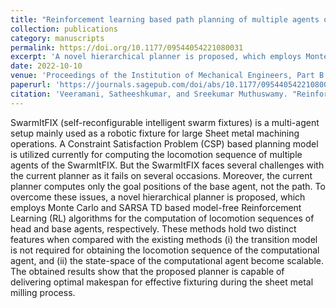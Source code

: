 ```yaml
---
title: "Reinforcement learning based path planning of multiple agents of SwarmItFIX robot for fixturing operation in sheetmetal milling process"
collection: publications
category: manuscripts
permalink: https://doi.org/10.1177/09544054221080031
excerpt: 'A novel hierarchical planner is proposed, which employs Monte Carlo and SARSA TD based model-free Reinforcement Learning (RL) algorithms for the computation of locomotion sequences of head and base agents, respectively. '
date: 2022-10-10
venue: 'Proceedings of the Institution of Mechanical Engineers, Part B: Journal of Engineering Manufacture'
paperurl: 'https://journals.sagepub.com/doi/abs/10.1177/09544054221080031'
citation: 'Veeramani, Satheeshkumar, and Sreekumar Muthuswamy. "Reinforcement learning based path planning of multiple agents of SwarmItFIX robot for fixturing operation in sheetmetal milling process." Proceedings of the Institution of Mechanical Engineers, Part B: Journal of Engineering Manufacture 236.12 (2022): 1667-1680.'
---
```

SwarmItFIX (self-reconfigurable intelligent swarm fixtures) is a multi-agent setup mainly used as a robotic fixture for large Sheet metal machining operations. A Constraint Satisfaction Problem (CSP) based planning model is utilized currently for computing the locomotion sequence of multiple agents of the SwarmItFIX. But the SwarmItFIX faces several challenges with the current planner as it fails on several occasions. Moreover, the current planner computes only the goal positions of the base agent, not the path. To overcome these issues, a novel hierarchical planner is proposed, which employs Monte Carlo and SARSA TD based model-free Reinforcement Learning (RL) algorithms for the computation of locomotion sequences of head and base agents, respectively. These methods hold two distinct features when compared with the existing methods (i) the transition model is not required for obtaining the locomotion sequence of the computational agent, and (ii) the state-space of the computational agent become scalable. The obtained results show that the proposed planner is capable of delivering optimal makespan for effective fixturing during the sheet metal milling process.